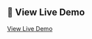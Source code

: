 ## 🚀 View Live Demo  
[View Live Demo](https://logic-league.github.io/Logic-League-Sentiment-Analyzer/)
